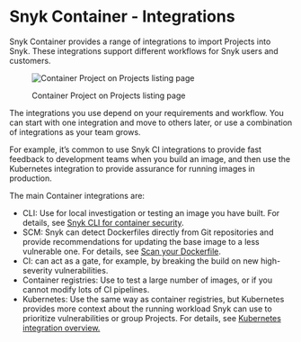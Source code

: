 # Snyk Container - Integrations

Snyk Container provides a range of integrations to import Projects into Snyk. These integrations support different workflows for Snyk users and customers.

<figure><img src="../../.gitbook/assets/Snyk container integrations.png" alt="Container Project on Projects listing page"><figcaption><p>Container Project on Projects listing page</p></figcaption></figure>

The integrations you use depend on your requirements and workflow. You can start with one integration and move to others later, or use a combination of integrations as your team grows.

For example, it’s common to use Snyk CI integrations to provide fast feedback to development teams when you build an image, and then use the Kubernetes integration to provide assurance for running images in production.

The main Container integrations are:

* CLI: Use for local investigation or testing an image you have built. For details, see [Snyk CLI for container security](../snyk-cli-for-container-security/).
* SCM: Snyk can detect Dockerfiles directly from Git repositories and provide recommendations for updating the base image to a less vulnerable one. For details, see [Scan your Dockerfile](../scan-your-dockerfile/).
* CI: can act as a gate, for example, by breaking the build on new high-severity vulnerabilities.
* Container registries: Use to test a large number of images, or if you cannot modify lots of CI pipelines.
* Kubernetes: Use the same way as container registries, but Kubernetes provides more context about the running workload Snyk can use to prioritize vulnerabilities or group Projects. For details, see [Kubernetes integration overview.](../kubernetes-workload-and-image-scanning/kubernetes-integration-overview/)
